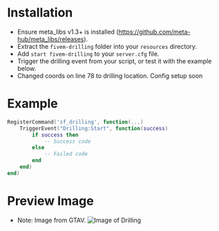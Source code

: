 # Installation
- Ensure meta_libs v1.3+ is installed (https://github.com/meta-hub/meta_libs/releases).
- Extract the `fivem-drilling` folder into your `resources` directory.
- Add `start fivem-drilling` to your `server.cfg` file.
- Trigger the drilling event from your script, or test it with the example below.
- Changed coords on line 78 to drilling location. Config setup soon

# Example
```lua
RegisterCommand('sf_drilling', function(...)                               
    TriggerEvent("Drilling:Start", function(success)
        if success then
            -- Success code
        else
            -- Failed code
        end
    end)
end)
```

# Preview Image
- Note: Image from GTAV.
![Image of Drilling](https://www.gadgetreview.com/wp-content/uploads/2016/07/the_fleeca_job_3.jpg)
